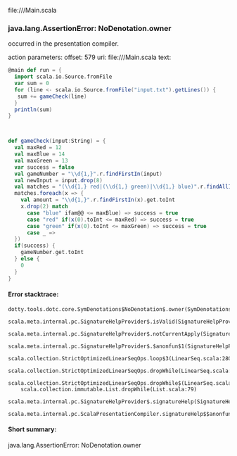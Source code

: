 file://<WORKSPACE>/Main.scala
### java.lang.AssertionError: NoDenotation.owner

occurred in the presentation compiler.

action parameters:
offset: 579
uri: file://<WORKSPACE>/Main.scala
text:
```scala
@main def run = {
  import scala.io.Source.fromFile
  var sum = 0
  for (line <- scala.io.Source.fromFile("input.txt").getLines()) {
   sum += gameCheck(line)
  }
  println(sum)
}



def gameCheck(input:String) = {
  val maxRed = 12
  val maxBlue = 14
  val maxGreen = 13
  var success = false
  val gameNumber = "\\d{1,}".r.findFirstIn(input)
  val newInput = input.drop(8)
  val matches = "(\\d{1,} red|(\\d{1,} green)|\\d{1,} blue)".r.findAllIn(newInput)
  matches.foreach(x => {
    val amount = "\\d{1,}".r.findFirstIn(x).get.toInt
    x.drop(2) match
      case "blue" ifam@@ <= maxBlue) => success = true 
      case "red" if(x(0).toInt <= maxRed) => success = true
      case "green" if(x(0).toInt <= maxGreen) => success = true
      case _ => 
  })
  if(success) {
    gameNumber.get.toInt
  } else {
    0
  }
}

```



#### Error stacktrace:

```
dotty.tools.dotc.core.SymDenotations$NoDenotation$.owner(SymDenotations.scala:2576)
	scala.meta.internal.pc.SignatureHelpProvider$.isValid(SignatureHelpProvider.scala:83)
	scala.meta.internal.pc.SignatureHelpProvider$.notCurrentApply(SignatureHelpProvider.scala:92)
	scala.meta.internal.pc.SignatureHelpProvider$.$anonfun$1(SignatureHelpProvider.scala:48)
	scala.collection.StrictOptimizedLinearSeqOps.loop$3(LinearSeq.scala:280)
	scala.collection.StrictOptimizedLinearSeqOps.dropWhile(LinearSeq.scala:282)
	scala.collection.StrictOptimizedLinearSeqOps.dropWhile$(LinearSeq.scala:278)
	scala.collection.immutable.List.dropWhile(List.scala:79)
	scala.meta.internal.pc.SignatureHelpProvider$.signatureHelp(SignatureHelpProvider.scala:48)
	scala.meta.internal.pc.ScalaPresentationCompiler.signatureHelp$$anonfun$1(ScalaPresentationCompiler.scala:375)
```
#### Short summary: 

java.lang.AssertionError: NoDenotation.owner